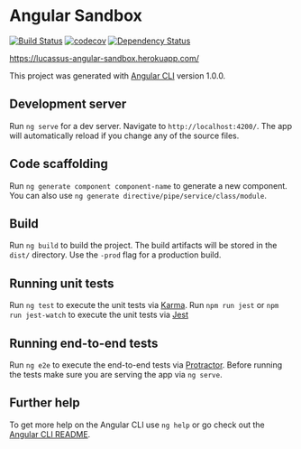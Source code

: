 # Angular Sandbox

[![Build Status](https://travis-ci.org/lucassus/angular-sandbox.svg?branch=master)](https://travis-ci.org/lucassus/angular-sandbox)
[![codecov](https://codecov.io/gh/lucassus/angular-sandbox/branch/master/graph/badge.svg)](https://codecov.io/gh/lucassus/angular-sandbox)
[![Dependency Status](https://gemnasium.com/badges/github.com/lucassus/angular-sandbox.svg)](https://gemnasium.com/github.com/lucassus/angular-sandbox)

https://lucassus-angular-sandbox.herokuapp.com/

This project was generated with [Angular CLI](https://github.com/angular/angular-cli) version 1.0.0.

## Development server

Run `ng serve` for a dev server. Navigate to `http://localhost:4200/`. The app will automatically reload if you change any of the source files.

## Code scaffolding

Run `ng generate component component-name` to generate a new component. You can also use `ng generate directive/pipe/service/class/module`.

## Build

Run `ng build` to build the project. The build artifacts will be stored in the `dist/` directory. Use the `-prod` flag for a production build.

## Running unit tests

Run `ng test` to execute the unit tests via [Karma](https://karma-runner.github.io).
Run `npm run jest` or `npm run jest-watch` to execute the unit tests via [Jest](http://facebook.github.io/jest/)

## Running end-to-end tests

Run `ng e2e` to execute the end-to-end tests via [Protractor](http://www.protractortest.org/).
Before running the tests make sure you are serving the app via `ng serve`.

## Further help

To get more help on the Angular CLI use `ng help` or go check out the [Angular CLI README](https://github.com/angular/angular-cli/blob/master/README.md).
